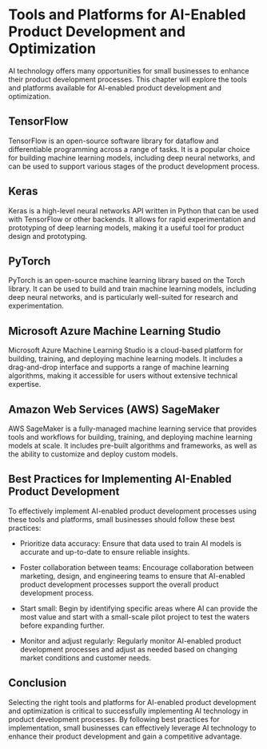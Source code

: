 Tools and Platforms for AI-Enabled Product Development and Optimization
===================================================================================================================================================

AI technology offers many opportunities for small businesses to enhance their product development processes. This chapter will explore the tools and platforms available for AI-enabled product development and optimization.

TensorFlow
----------

TensorFlow is an open-source software library for dataflow and differentiable programming across a range of tasks. It is a popular choice for building machine learning models, including deep neural networks, and can be used to support various stages of the product development process.

Keras
-----

Keras is a high-level neural networks API written in Python that can be used with TensorFlow or other backends. It allows for rapid experimentation and prototyping of deep learning models, making it a useful tool for product design and prototyping.

PyTorch
-------

PyTorch is an open-source machine learning library based on the Torch library. It can be used to build and train machine learning models, including deep neural networks, and is particularly well-suited for research and experimentation.

Microsoft Azure Machine Learning Studio
---------------------------------------

Microsoft Azure Machine Learning Studio is a cloud-based platform for building, training, and deploying machine learning models. It includes a drag-and-drop interface and supports a range of machine learning algorithms, making it accessible for users without extensive technical expertise.

Amazon Web Services (AWS) SageMaker
-----------------------------------

AWS SageMaker is a fully-managed machine learning service that provides tools and workflows for building, training, and deploying machine learning models at scale. It includes pre-built algorithms and frameworks, as well as the ability to customize and deploy custom models.

Best Practices for Implementing AI-Enabled Product Development
--------------------------------------------------------------

To effectively implement AI-enabled product development processes using these tools and platforms, small businesses should follow these best practices:

* Prioritize data accuracy: Ensure that data used to train AI models is accurate and up-to-date to ensure reliable insights.

* Foster collaboration between teams: Encourage collaboration between marketing, design, and engineering teams to ensure that AI-enabled product development processes support the overall product development process.

* Start small: Begin by identifying specific areas where AI can provide the most value and start with a small-scale pilot project to test the waters before expanding further.

* Monitor and adjust regularly: Regularly monitor AI-enabled product development processes and adjust as needed based on changing market conditions and customer needs.

Conclusion
----------

Selecting the right tools and platforms for AI-enabled product development and optimization is critical to successfully implementing AI technology in product development processes. By following best practices for implementation, small businesses can effectively leverage AI technology to enhance their product development and gain a competitive advantage.


